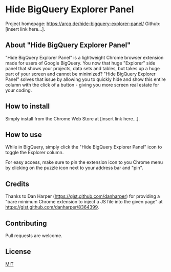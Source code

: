 #  Hide BigQuery Explorer Panel
Project homepage: https://arcq.de/hide-bigquery-explorer-panel/
Github: [insert link here...].

## About "Hide BigQuery Explorer Panel"
"Hide BigQuery Explorer Panel" is a lightweight Chrome browser extension made for users of Google BigQuery. You now that huge "Explorer" side panel that shows your projects, data sets and tables, but takes up a huge part of your screen and cannot be minimized? "Hide BigQuery Explorer Panel" solves that issue by allowing you to quickly hide and show this entire column with the click of a button - giving you more screen real estate for your coding.

## How to install
Simply install from the Chrome Web Store at [insert link here...].

## How to use
While in BigQuery, simply click the "Hide BigQuery Explorer Panel" icon to toggle the Explorer column. 

For easy access, make sure to pin the extension icon to you Chrome menu by clicking on the puzzle icon next to your address bar and "pin".

## Credits
Thanks to Dan Harper (https://gist.github.com/danharper) for providing a "bare minimum Chrome extension to inject a JS file into the given page" at https://gist.github.com/danharper/8364399.

## Contributing
Pull requests are welcome.

## License
[MIT](https://choosealicense.com/licenses/mit/)